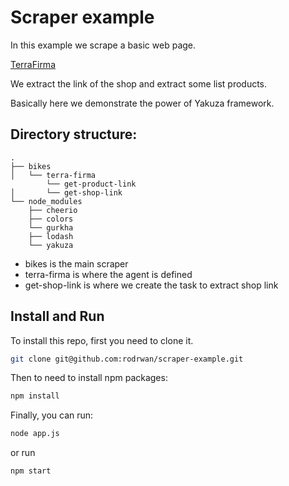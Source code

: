 # Scraper example

In this example we scrape a basic web page.

[TerraFirma](http://www.terrafirma.cl/)

We extract the link of the shop and extract some list products.

Basically here we demonstrate the power of Yakuza framework.

## Directory structure:

```
.
├── bikes
│   └── terra-firma
        └── get-product-link
│       └── get-shop-link
└── node_modules
    ├── cheerio
    ├── colors
    └── gurkha
    ├── lodash
    └── yakuza
```

- bikes is the main scraper
- terra-firma is where the agent is defined
- get-shop-link is where we create the task to extract shop link

## Install and Run

To install this repo, first you need to clone it.
```sh
git clone git@github.com:rodrwan/scraper-example.git
```

Then to need to install npm packages:
```sh
npm install
```

Finally, you can run:
```sh
node app.js
```
or run
```sh
npm start
```
